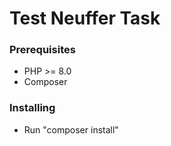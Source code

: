 # Test Neuffer Task

### Prerequisites

* PHP >= 8.0
* Composer

### Installing

* Run "composer install"


